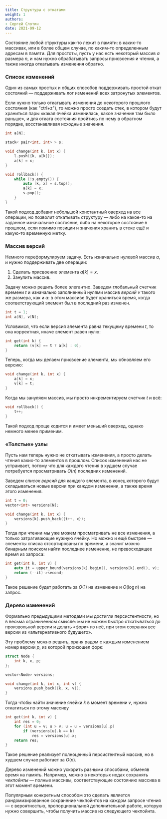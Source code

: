 ```yaml
---
title: Структуры с откатами
weight: 1
authors:
- Сергей Слотин
date: 2021-09-12
---
```


Состояние любой структуры как-то лежит в памяти: в каких-то массивах, или в более общем случае, по каким-то определенным адресам в памяти. Для простоты, пусть у нас есть некоторый массив $a$ размера $n$, и нам нужно обрабатывать запросы присвоения и чтения, а также иногда откатывать изменения обратно.

### Список изменений

Один из самых простых и общих способов поддерживать простой откат состояний — поддерживать лог изменений всех затронутых элементов.

Если нужно только откатывать изменения до некоторого прошлого состояния (как "ctrl+z"), то можно просто создать стек, в котором будут храниться пары «какая ячейка изменилась, какое значение там было раньше», и для отката состояния пройтись по нему в обратном порядке, восстанавливая исходные значения.

```cpp
int a[N];

stack< pair<int, int> > s;

void change(int k, int x) {
    l.push({k, a[k]});
    a[k] = x;
}

void rollback() {
    while (!s.empty()) {
        auto [k, x] = s.top();
        a[k] = x;
        s.pop();
    }
}
```

Такой подход добавит небольшой константный оверхед на все операции, но позволит откатывать структуру — либо на какое-то на заданное изначальное состояние, либо на некоторое состояние в прошлом, если помимо позиции и значения хранить в стеке ещё и какую-то временную метку.

### Массив версий

Немного переформулируем задачу. Есть изначально нулевой массив $a$, и нужно поддерживать две операции: 

1. Сделать присвоение элемента $a[k] = x$.
2. Занулить массив.

Задачу можно решить более элегантно. Заведем глобальный счетчик времени $t$ и изначально заполненный нулями массив *версий* $v$ такого же размера, как и $a$: в этом массиве будет храниться время, когда соответствующий элемент был в последний раз изменен.

```cpp
int t = 1;
int a[N], v[N];
```

Условимся, что если версия элемента равна текущему времени $t$, то она корректная, иначе элемент равен нулю:

```cpp
int get(int k) {
    return (v[k] == t ? a[k] : 0);
}
```

Теперь, когда мы делаем присвоение элемента, мы обновляем его версию:

```cpp
void change(int k, int x) {
    a[k] = x;
    v[k] = t;
}
```

Когда мы зануляем массив, мы просто инкрементируем счетчик $t$ и всё:

```cpp
void rollback() {
    t++;
} 
```

Такой подход проще кодится и имеет меньший оверхед, однако немного менее применим.

### «Толстые» узлы

Пусть нам теперь нужно не откатывать изменения, а просто делать чтения каких-то элементов в прошлом. Список изменений нас не устраивает, потому что для каждого чтения в худшем случае потребуется просматривать $O(n)$ последних изменений.

Заведем *список версий* для каждого элемента, в конец которого будут складываться новые версии при каждом изменении, а также время этого изменения.

```cpp
int t = 0;
vector<int> versions[N];

void change(int k, int x) {
    versions[k].push_back({t++, x});
}
```

Тогда при чтении мы уже можем просматривать не все изменения, а только затрагивающие нужную ячейку. Но можно и ещё быстрее — элементы списка отсортированы по времени, а значит можно бинарным поиском найти последнее изменение, не превосходящее время из запроса:

```cpp
int get(int k, int v) {
    auto it = upper_bound(versions[k].begin(), versions[k].end(), v);
    return (--it)->second;
}
```

Такое решение будет работать за $O(1)$ на изменение и $O(\log n)$ на запрос.

### Дерево изменений

Формально предыдущими методами мы достигли персистентности, но в весьма ограниченном смысле: мы не можем быстро откатываться до произвольной версии и делать «форк» из неё, при этом сохраняя все версии из «альтернативного будущего».

Эту проблему можно решить, храня радом с каждым изменением номер версии $p$, из которой произошел форк:

```cpp
struct Node {
    int k, x, p;
};

vector<Node> versions;

void change(int k, int x, int v) {
    versions.push_back({k, x, v});
}
```

Тогда чтобы найти значение ячейки $k$ в момент времени $v$, нужно откатиться по этому массиву

```cpp
int get(int k, int v) {
    int res = 0;
    for (int u = v; u > v; u = u = versions[u].p)
        if (versions[u].k == k)
            res = versions[u].x;
    return res;
}
```

Такое решение реализует полноценный персистентный массив, но в худшем случае работает за $O(n)$.

Дерево изменений можно ускорить разными способами, обменяв время на память. Например, можно в некоторых нодах сохранять *чекпойнты* — полные массивы, соответствующие состоянию массива в этот момент времени.

Популярным конкретным способом это сделать является рандомизированное сохранение чекпойнтов на каждом запросе чтения — с вероятностью, пропорциональной дополнительной работе, которую нужно совершить, чтобы получить массив из следующего чекпойнта.
